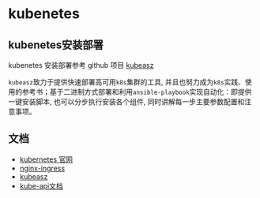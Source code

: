 # kubenetes

## kubenetes安装部署

kubenetes 安装部署参考 github 项目 [kubeasz](https://github.com/gjmzj/kubeasz)

`kubeasz`致力于提供快速部署高可用`k8s`集群的工具, 并且也努力成为`k8s`实践、使用的参考书；基于二进制方式部署和利用`ansible-playbook`实现自动化：即提供一键安装脚本, 也可以分步执行安装各个组件, 同时讲解每一步主要参数配置和注意事项。



## 文档

- [kubernetes 官网](https://kubernetes.io/docs/home/)
- [nginx-ingress](https://kubernetes.github.io/ingress-nginx/user-guide/nginx-configuration/)
- [kubeasz](https://github.com/gjmzj/kubeasz)
- [kube-api文档](https://kubernetes.io/docs/reference/generated/kubernetes-api/v1.13)
